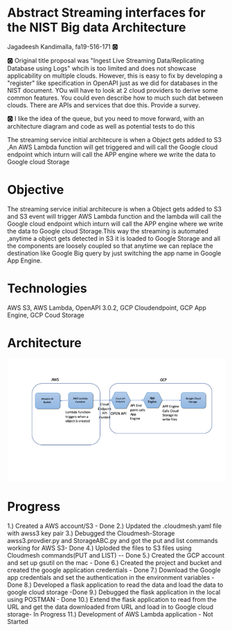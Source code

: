# Abstract Streaming interfaces for the NIST Big data Architecture

Jagadeesh Kandimalla, fa19-516-171 :o2:

:o2: Original title proposal was "Ingest Live Streaming Data/Replicating Database using Logs" whcih is too limited and does not showcase applicability on multiple clouds. However, this is easy to fix by developing a "register" like specification in OpenAPI just as we did for databases in the NIST document. YOu will have to look at 2 cloud providers to derive some common features. You could even describe how to much such dat between clouds. There are APIs and services that doe this. Provide a survey.

:o2: I like the idea of the queue, but you need to move forward, with an architecture diagram and code as well as potential tests to do this

The streaming service initial architecure is when a Object gets added to S3 ,An AWS Lambda function will get triggered and will call the Google cloud endpoint which inturn will call the APP engine where we write the data to Google cloud Storage


# Objective

The streaming service initial architecure is when a Object gets added to S3 and S3 event will trigger AWS Lambda function and the lambda will call the Google cloud endpoint which inturn will call the APP engine where we write the data to Google cloud Storage.This way the streaming is automated ,anytime a object gets detected in S3 it is loaded to Google Storage and all the components are loosely coupled so that anytime we can replace the destination like Google Big query by just switching the app name in Google App Engine.


# Technologies

AWS S3,
AWS Lambda,
OpenAPI 3.0.2,
GCP Cloudendpoint,
GCP App Engine,
GCP Coud Storage

# Architecture

![architecture](images/architecuture-171.png)

# Progress
1.) Created a AWS account/S3 - Done
2.) Updated the .cloudmesh.yaml file with awss3 key pair
3.) Debugged the Cloudmesh-Storage awss3.provdier.py and StorageABC.py and got the put and list commands working for AWS S3- Done
4.) Uploded the files to S3 files using Cloudmesh commands(PUT and LIST) -- Done
5.) Created the GCP account and set up gsutil on the mac - Done
6.) Created the project and bucket and created the google application credentials - Done
7.) Download the Google app credentials and set the authentication in the environment variables - Done
8.) Developed a flask application to read the data and load the data to google cloud storage -Done
9.) Debugged the flask application in the local using POSTMAN - Done
10.) Extend the flask application to read from the URL and get the data downloaded from URL and load in to Google cloud storage- In Progress
11.) Development of AWS Lambda application - Not Started


